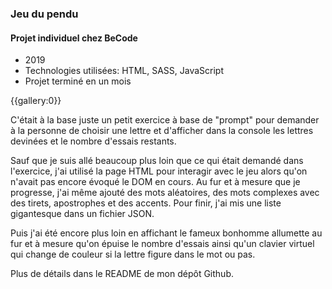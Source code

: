 ### Jeu du pendu
#### Projet individuel chez BeCode

* 2019
* Technologies utilisées: HTML, SASS, JavaScript
* Projet terminé en un mois

{{gallery:0}}

C'était à la base juste un petit exercice à base de "prompt" pour demander à la personne de choisir une lettre et d'afficher dans la console les lettres devinées et le nombre d'essais restants.

Sauf que je suis allé beaucoup plus loin que ce qui était demandé dans l'exercice, j'ai utilisé la page HTML pour interagir avec le jeu alors qu'on n'avait pas encore évoqué le DOM en cours. Au fur et à mesure que je progresse, j'ai même ajouté des mots aléatoires, des mots complexes avec des tirets, apostrophes et des accents. Pour finir, j'ai mis une liste gigantesque dans un fichier JSON.

Puis j'ai été encore plus loin en affichant le fameux bonhomme allumette au fur et à mesure qu'on épuise le nombre d'essais ainsi qu'un clavier virtuel qui change de couleur si la lettre figure dans le mot ou pas.

Plus de détails dans le README de mon dépôt Github.
